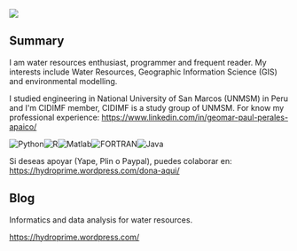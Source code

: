 ![](http://estruyf-github.azurewebsites.net/api/VisitorHit?user=estruyf&repo=github-visitors-badge&countColorcountColor&countColor=navy)
## Summary

I am water resources enthusiast, programmer and frequent reader. My interests include Water Resources, Geographic Information Science (GIS) and environmental modelling.

I studied engineering in National University of San Marcos (UNMSM) in Peru and I'm CIDIMF member, CIDIMF is a study group of UNMSM. For know my professional experience: https://www.linkedin.com/in/geomar-paul-perales-apaico/

<img alt="Python" src="https://img.shields.io/badge/python%20-%2314354C.svg?&style=for-the-badge&logo=python&logoColor=white"/><img alt="R" src="https://img.shields.io/badge/r-%23276DC3.svg?&style=for-the-badge&logo=r&logoColor=white"/><img alt="Matlab" src="https://img.shields.io/badge/matlab%20-%23F05033.svg?&style=for-the-badge&logo=matlab&logoColor=white"/>![FORTRAN](https://img.shields.io/badge/Fortran-%23744e97.svg?&style=for-the-badge&logo=fortran&logoColor=white)<img alt="Java" src="https://img.shields.io/badge/java-%23ED8B00.svg?&style=for-the-badge&logo=java&logoColor=white"/>

Si deseas apoyar (Yape, Plin o Paypal), puedes colaborar en: https://hydroprime.wordpress.com/dona-aqui/

## Blog

Informatics and data analysis for water resources.

https://hydroprime.wordpress.com/
